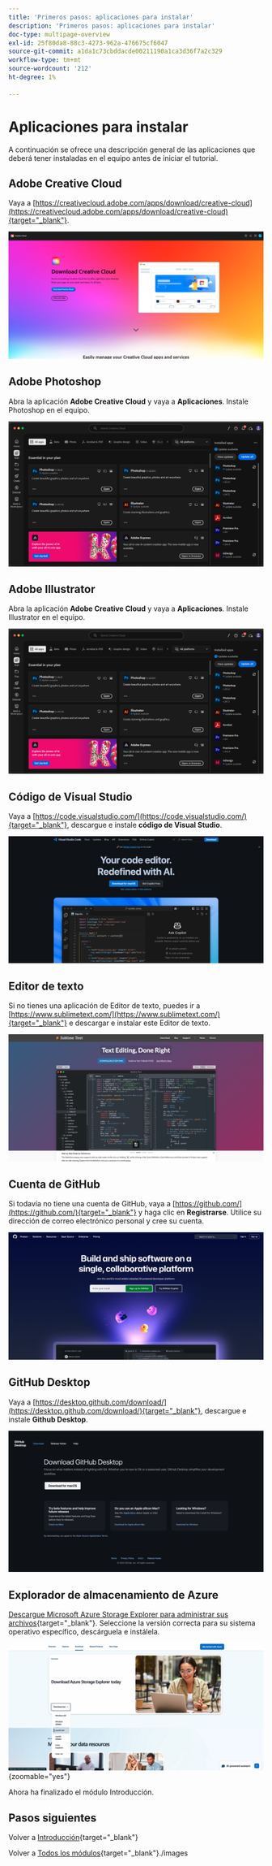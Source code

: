 ```yaml
---
title: 'Primeros pasos: aplicaciones para instalar'
description: 'Primeros pasos: aplicaciones para instalar'
doc-type: multipage-overview
exl-id: 25f80da8-88c3-4273-962a-476675cf6047
source-git-commit: a1da1c73cbddacde00211190a1ca3d36f7a2c329
workflow-type: tm+mt
source-wordcount: '212'
ht-degree: 1%

---
```


# Aplicaciones para instalar

A continuación se ofrece una descripción general de las aplicaciones que deberá tener instaladas en el equipo antes de iniciar el tutorial.

## Adobe Creative Cloud

Vaya a [https://creativecloud.adobe.com/apps/download/creative-cloud](https://creativecloud.adobe.com/apps/download/creative-cloud){target="_blank"}.

![Nueva integración de Adobe I/O](./images/cc.png)

## Adobe Photoshop

Abra la aplicación **Adobe Creative Cloud** y vaya a **Aplicaciones**. Instale Photoshop en el equipo.

![Nueva integración de Adobe I/O](./images/psd.png)

## Adobe Illustrator

Abra la aplicación **Adobe Creative Cloud** y vaya a **Aplicaciones**. Instale Illustrator en el equipo.

![Nueva integración de Adobe I/O](./images/psd.png)

## Código de Visual Studio

Vaya a [https://code.visualstudio.com/](https://code.visualstudio.com/){target="_blank"}, descargue e instale **código de Visual Studio**.

![Bloquear](./images/vsc1.png)

## Editor de texto

Si no tienes una aplicación de Editor de texto, puedes ir a [https://www.sublimetext.com/](https://www.sublimetext.com/){target="_blank"} e descargar e instalar este Editor de texto.

![Bloquear](./images/text1.png)

## Cuenta de GitHub

Si todavía no tiene una cuenta de GitHub, vaya a [https://github.com/](https://github.com/){target="_blank"} y haga clic en **Registrarse**. Utilice su dirección de correo electrónico personal y cree su cuenta.

![Bloquear](./images/git.png)

## GitHub Desktop

Vaya a [https://desktop.github.com/download/](https://desktop.github.com/download/){target="_blank"}, descargue e instale **Github Desktop**.

![Bloquear](./images/block1.png)

## Explorador de almacenamiento de Azure

[Descargue Microsoft Azure Storage Explorer para administrar sus archivos](https://azure.microsoft.com/en-us/products/storage/storage-explorer#Download-4){target="_blank"}. Seleccione la versión correcta para su sistema operativo específico, descárguela e instálela.

![Almacenamiento de Azure](./images/az10.png){zoomable="yes"}

Ahora ha finalizado el módulo Introducción.

## Pasos siguientes

Volver a [Introducción](./getting-started.md){target="_blank"}

Volver a [Todos los módulos](./../../../overview.md){target="_blank"}./images
